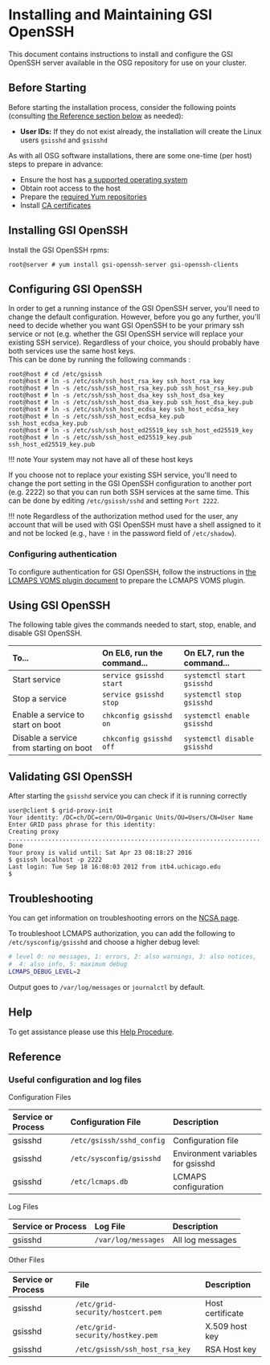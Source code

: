 Installing and Maintaining GSI OpenSSH
=======================================

This document contains instructions to install and configure the GSI OpenSSH server available in the OSG repository for
use on your cluster.

Before Starting
---------------


Before starting the installation process, consider the following points (consulting [the Reference section
below](#reference) as needed):

-   **User IDs:** If they do not exist already, the installation will create the Linux users `gsisshd` and `gsisshd`

As with all OSG software installations, there are some one-time (per host) steps to prepare in advance:

- Ensure the host has [a supported operating system](/release/supported_platforms)
- Obtain root access to the host
- Prepare the [required Yum repositories](/common/yum)
- Install [CA certificates](/common/ca)

Installing GSI OpenSSH
----------------------

Install the GSI OpenSSH rpms:

```
root@server # yum install gsi-openssh-server gsi-openssh-clients
```

Configuring GSI OpenSSH
-----------------------

In order to get a running instance of the GSI OpenSSH server, you'll need to change the default configuration. 
However, before you go any further, you'll need to decide whether you want GSI OpenSSH to be your primary ssh service or
not (e.g. whether the GSI OpenSSH service will replace your existing SSH service). 
Regardless of your choice, you should probably have both services use the same host keys.  
This can be done by running the following commands :

```console
root@host # cd /etc/gsissh
root@host # ln -s /etc/ssh/ssh_host_rsa_key ssh_host_rsa_key
root@host # ln -s /etc/ssh/ssh_host_rsa_key.pub ssh_host_rsa_key.pub
root@host # ln -s /etc/ssh/ssh_host_dsa_key ssh_host_dsa_key
root@host # ln -s /etc/ssh/ssh_host_dsa_key.pub ssh_host_dsa_key.pub
root@host # ln -s /etc/ssh/ssh_host_ecdsa_key ssh_host_ecdsa_key
root@host # ln -s /etc/ssh/ssh_host_ecdsa_key.pub ssh_host_ecdsa_key.pub
root@host # ln -s /etc/ssh/ssh_host_ed25519_key ssh_host_ed25519_key
root@host # ln -s /etc/ssh/ssh_host_ed25519_key.pub ssh_host_ed25519_key.pub
```

!!! note
    Your system may not have all of these host keys

If you choose not to replace your existing SSH service, you'll need to change the port setting in the GSI OpenSSH
configuration to another port (e.g. 2222) so that you can run both SSH services at the same time.
This can be done by editing `/etc/gsissh/sshd` and setting `Port 2222`.



!!! note
    Regardless of the authorization method used for the user, any 
    account that will be used with GSI OpenSSH must have a shell 
    assigned to it and not be locked (e.g., have `!` in the password field of `/etc/shadow`).

### Configuring authentication

To configure authentication for GSI OpenSSH, follow the instructions in [the LCMAPS VOMS plugin document](/security/lcmaps-voms-authentication#configuring-the-lcmaps-voms-plugin)
to prepare the LCMAPS VOMS plugin.

Using GSI OpenSSH
------------------

The following table gives the commands needed to start, stop, enable, and disable GSI OpenSSH.

| To...                                   | On EL6, run the command...   | On EL7, run the command...                      |
| :-------------------------------------- | :--------------------------- | :--------------------------------------------   |
| Start  service                          | `service gsisshd start`      | `systemctl start gsisshd`   |
| Stop a  service                         | `service gsisshd stop`       | `systemctl stop gsisshd`    |
| Enable a service to start on boot       | `chkconfig gsisshd on`       | `systemctl enable gsisshd`  |
| Disable a service from starting on boot | `chkconfig gsisshd off`      | `systemctl disable gsisshd` |


Validating GSI OpenSSH
----------------------

After starting the `gsisshd` service you can check if it is running correctly

``` console
user@client $ grid-proxy-init
Your identity: /DC=ch/DC=cern/OU=Organic Units/OU=Users/CN=User Name
Enter GRID pass phrase for this identity:
Creating proxy ............................................................................................... Done
Your proxy is valid until: Sat Apr 23 08:18:27 2016
$ gsissh localhost -p 2222
Last login: Tue Sep 18 16:08:03 2012 from itb4.uchicago.edu
$
```

Troubleshooting
---------------

You can get information on troubleshooting errors on the [NCSA page](http://grid.ncsa.illinois.edu/ssh/ts_server.html).

To troubleshoot LCMAPS authorization, you can add the following to `/etc/sysconfig/gsisshd` and choose a higher debug
level:

``` bash
# level 0: no messages, 1: errors, 2: also warnings, 3: also notices,
#  4: also info, 5: maximum debug
LCMAPS_DEBUG_LEVEL=2
```

Output goes to `/var/log/messages` or `journalctl` by default.


Help
----

To get assistance please use this [Help Procedure](/common/help).


Reference 
----------

### Useful configuration and log files

Configuration Files

| Service or Process | Configuration File        | Description                       |
|:-------------------|:--------------------------|:----------------------------------|
| gsisshd            | `/etc/gsissh/sshd_config` | Configuration file                |
| gsisshd            | `/etc/sysconfig/gsisshd`  | Environment variables for gsisshd |
| gsisshd            | `/etc/lcmaps.db`          | LCMAPS configuration              |

Log Files

| Service or Process | Log File            | Description      |
|:-------------------|:--------------------|:-----------------|
| gsisshd            | `/var/log/messages` | All log messages |

Other Files

| Service or Process | File                              | Description      |
|:-------------------|:----------------------------------|:-----------------|
| gsisshd            | `/etc/grid-security/hostcert.pem` | Host certificate |
| gsisshd            | `/etc/grid-security/hostkey.pem`  | X.509 host key   |
| gsisshd            | `/etc/gsissh/ssh_host_rsa_key`    | RSA Host key     |



